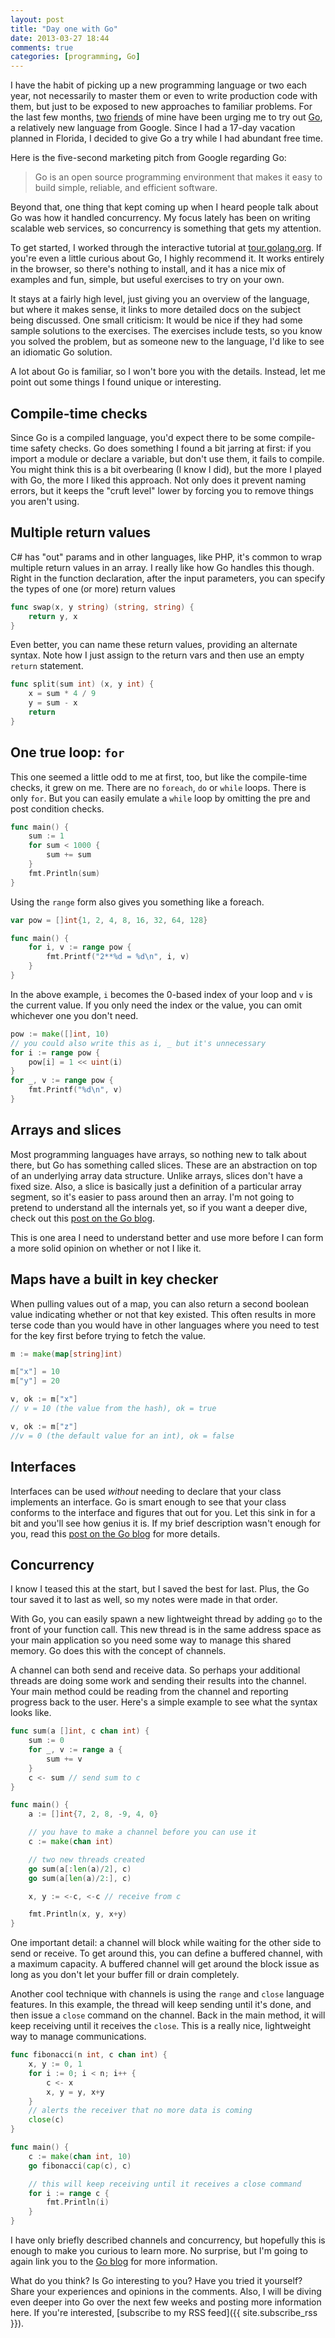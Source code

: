 ```yaml
---
layout: post
title: "Day one with Go"
date: 2013-03-27 18:44
comments: true
categories: [programming, Go]
---
```

I have the habit of picking up a new programming language or two each year, not necessarily to master them or even to write production code with them, but just to be exposed to new approaches to familiar problems. For the last few months, [two](https://twitter.com/donatj) [friends](https://twitter.com/henderjon) of mine have been urging me to try out [Go](http://golang.org), a relatively new language from Google. Since I had a 17-day vacation planned in Florida, I decided to give Go a try while I had abundant free time.

Here is the five-second marketing pitch from Google regarding Go:
> Go is an open source programming environment that makes it easy to build simple, reliable, and efficient software.

Beyond that, one thing that kept coming up when I heard people talk about Go was how it handled concurrency. My focus lately has been on writing scalable web services, so concurrency is something that gets my attention.

<!-- more -->
To get started, I worked through the interactive tutorial at [tour.golang.org](http://tour.golang.org). If you're even a little curious about Go, I highly recommend it. It works entirely in the browser, so there's nothing to install, and it has a nice mix of examples and fun, simple, but useful exercises to try on your own.

It stays at a fairly high level, just giving you an overview of the language, but where it makes sense, it links to more detailed docs on the subject being discussed. One small criticism: It would be nice if they had some sample solutions to the exercises. The exercises include tests, so you know you solved the problem, but as someone new to the language, I'd like to see an idiomatic Go solution.

A lot about Go is familiar, so I won't bore you with the details. Instead, let me point out some things I found unique or interesting.

## Compile-time checks

Since Go is a compiled language, you'd expect there to be some compile-time safety checks. Go does something I found a bit jarring at first: if you import a module or declare a variable, but don't use them, it fails to compile. You might think this is a bit overbearing (I know I did), but the more I played with Go, the more I liked this approach. Not only does it prevent naming errors, but it keeps the "cruft level" lower by forcing you to remove things you aren't using.

## Multiple return values

C# has "out" params and in other languages, like PHP, it's common to wrap multiple return values in an array. I really like how Go handles this though. Right in the function declaration, after the input parameters, you can specify the types of one (or more) return values

``` go
func swap(x, y string) (string, string) {
    return y, x
}
```

Even better, you can name these return values, providing an alternate syntax. Note how I just assign to the return vars and then use an empty `return` statement.

``` go
func split(sum int) (x, y int) {
    x = sum * 4 / 9
    y = sum - x
    return
}
```

## One true loop: `for`

This one seemed a little odd to me at first, too, but like the compile-time checks, it grew on me. There are no `foreach`, `do` or `while` loops. There is only `for`. But you can easily emulate a `while` loop by omitting the pre and post condition checks.

``` go
func main() {
    sum := 1
    for sum < 1000 {
        sum += sum
    }
    fmt.Println(sum)
}
```

Using the `range` form also gives you something like a foreach.

``` go
var pow = []int{1, 2, 4, 8, 16, 32, 64, 128}

func main() {
    for i, v := range pow {
        fmt.Printf("2**%d = %d\n", i, v)
    }
}
```

In the above example, `i` becomes the 0-based index of your loop and `v` is the current value. If you only need the index or the value, you can omit whichever one you don't need.

``` go
pow := make([]int, 10)
// you could also write this as i, _ but it's unnecessary
for i := range pow {
    pow[i] = 1 << uint(i)
}
for _, v := range pow {
    fmt.Printf("%d\n", v)
}
```

## Arrays and slices

Most programming languages have arrays, so nothing new to talk about there, but Go has something called slices. These are an abstraction on top of an underlying array data structure. Unlike arrays, slices don't have a fixed size. Also, a slice is basically just a definition of a particular array segment, so it's easier to pass around then an array. I'm not going to pretend to understand all the internals yet, so if you want a deeper dive, check out this [post on the Go blog](http://blog.golang.org/2011/01/go-slices-usage-and-internals.html).

This is one area I need to understand better and use more before I can form a more solid opinion on whether or not I like it.

## Maps have a built in key checker

When pulling values out of a map, you can also return a second boolean value indicating whether or not that key existed. This often results in more terse code than you would have in other languages where you need to test for the key first before trying to fetch the value.

``` go
m := make(map[string]int)

m["x"] = 10
m["y"] = 20

v, ok := m["x"]
// v = 10 (the value from the hash), ok = true

v, ok := m["z"]
//v = 0 (the default value for an int), ok = false
```
## Interfaces

Interfaces can be used *without* needing to declare that your class implements an interface. Go is smart enough to see that your class conforms to the interface and figures that out for you. Let this sink in for a bit and you'll see how genius it is. If my brief description wasn't enough for you, read this [post on the Go blog](http://golangtutorials.blogspot.com/2011/06/interfaces-in-go.html) for more details.

## Concurrency

I know I teased this at the start, but I saved the best for last. Plus, the Go tour saved it to last as well, so my notes were made in that order.

With Go, you can easily spawn a new lightweight thread by adding `go` to the front of your function call. This new thread is in the same address space as your main application so you need some way to manage this shared memory. Go does this with the concept of channels.

A channel can both send and receive data. So perhaps your additional threads are doing some work and sending their results into the channel. Your main method could be reading from the channel and reporting progress back to the user. Here's a simple example to see what the syntax looks like.

``` go
func sum(a []int, c chan int) {
    sum := 0
    for _, v := range a {
        sum += v
    }
    c <- sum // send sum to c
}

func main() {
    a := []int{7, 2, 8, -9, 4, 0}

    // you have to make a channel before you can use it
    c := make(chan int)

    // two new threads created
    go sum(a[:len(a)/2], c)
    go sum(a[len(a)/2:], c)

    x, y := <-c, <-c // receive from c

    fmt.Println(x, y, x+y)
}
```

One important detail: a channel will block while waiting for the other side to send or receive. To get around this, you can define a buffered channel, with a maximum capacity. A buffered channel will get around the block issue as long as you don't let your buffer fill or drain completely.

Another cool technique with channels is using the `range` and `close` language features. In this example, the thread will keep sending until it's done, and then issue a `close` command on the channel. Back in the main method, it will keep receiving until it receives the `close`. This is a really nice, lightweight way to manage communications.

``` go
func fibonacci(n int, c chan int) {
    x, y := 0, 1
    for i := 0; i < n; i++ {
        c <- x
        x, y = y, x+y
    }
    // alerts the receiver that no more data is coming
    close(c)
}

func main() {
    c := make(chan int, 10)
    go fibonacci(cap(c), c)

    // this will keep receiving until it receives a close command
    for i := range c {
        fmt.Println(i)
    }
}
```

I have only briefly described channels and concurrency, but hopefully this is enough to make you curious to learn more. No surprise, but I'm going to again link you to the [Go blog](http://golangtutorials.blogspot.com/2011/06/channels-in-go.html) for more information.

What do you think? Is Go interesting to you? Have you tried it yourself? Share your experiences and opinions in the comments. Also, I will be diving even deeper into Go over the next few weeks and posting more information here. If you're interested, [subscribe to my RSS feed]({{ site.subscribe_rss }}).
